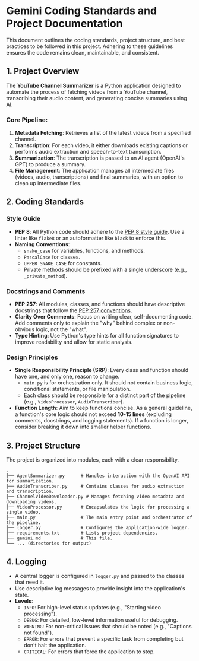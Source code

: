 # Gemini Coding Standards and Project Documentation

This document outlines the coding standards, project structure, and best practices to be followed in this project. Adhering to these guidelines ensures the code remains clean, maintainable, and consistent.

## 1. Project Overview

The **YouTube Channel Summarizer** is a Python application designed to automate the process of fetching videos from a YouTube channel, transcribing their audio content, and generating concise summaries using AI.

### Core Pipeline:
1.  **Metadata Fetching**: Retrieves a list of the latest videos from a specified channel.
2.  **Transcription**: For each video, it either downloads existing captions or performs audio extraction and speech-to-text transcription.
3.  **Summarization**: The transcription is passed to an AI agent (OpenAI's GPT) to produce a summary.
4.  **File Management**: The application manages all intermediate files (videos, audio, transcriptions) and final summaries, with an option to clean up intermediate files.

## 2. Coding Standards

### Style Guide
-   **PEP 8**: All Python code should adhere to the [PEP 8 style guide](https://www.python.org/dev/peps/pep-0008/). Use a linter like `flake8` or an autoformatter like `black` to enforce this.
-   **Naming Conventions**:
    -   `snake_case` for variables, functions, and methods.
    -   `PascalCase` for classes.
    -   `UPPER_SNAKE_CASE` for constants.
    -   Private methods should be prefixed with a single underscore (e.g., `_private_method`).

### Docstrings and Comments
-   **PEP 257**: All modules, classes, and functions should have descriptive docstrings that follow the [PEP 257 conventions](https://www.python.org/dev/peps/pep-0257/).
-   **Clarity Over Comments**: Focus on writing clear, self-documenting code. Add comments only to explain the "why" behind complex or non-obvious logic, not the "what".
-   **Type Hinting**: Use Python's type hints for all function signatures to improve readability and allow for static analysis.

### Design Principles
-   **Single Responsibility Principle (SRP)**: Every class and function should have one, and only one, reason to change.
    -   `main.py` is for orchestration only. It should not contain business logic, conditional statements, or file manipulation.
    -   Each class should be responsible for a distinct part of the pipeline (e.g., `VideoProcessor`, `AudioTranscriber`).
-   **Function Length**: Aim to keep functions concise. As a general guideline, a function's core logic should not exceed **10-15 lines** (excluding comments, docstrings, and logging statements). If a function is longer, consider breaking it down into smaller helper functions.

## 3. Project Structure

The project is organized into modules, each with a clear responsibility.

```
.
├── AgentSummarizer.py      # Handles interaction with the OpenAI API for summarization.
├── AudioTranscriber.py     # Contains classes for audio extraction and transcription.
├── ChannelVideoDownloader.py # Manages fetching video metadata and downloading videos.
├── VideoProcessor.py       # Encapsulates the logic for processing a single video.
├── main.py                 # The main entry point and orchestrator of the pipeline.
├── logger.py               # Configures the application-wide logger.
├── requirements.txt        # Lists project dependencies.
├── gemini.md               # This file.
└── ... (directories for output)
```

## 4. Logging

-   A central logger is configured in `logger.py` and passed to the classes that need it.
-   Use descriptive log messages to provide insight into the application's state.
-   **Levels**:
    -   `INFO`: For high-level status updates (e.g., "Starting video processing").
    -   `DEBUG`: For detailed, low-level information useful for debugging.
    -   `WARNING`: For non-critical issues that should be noted (e.g., "Captions not found").
    -   `ERROR`: For errors that prevent a specific task from completing but don't halt the application.
    -   `CRITICAL`: For errors that force the application to stop.
